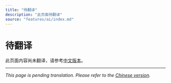 ```yaml
---
title: "待翻译"
description: "此页面待翻译"
source: "features/ai/index.md"
---
```


# 待翻译

此页面内容尚未翻译，请参考[中文版本](../../zh/features/ai/index.md)。

---

*This page is pending translation. Please refer to the [Chinese version](../../zh/features/ai/index.md).*
